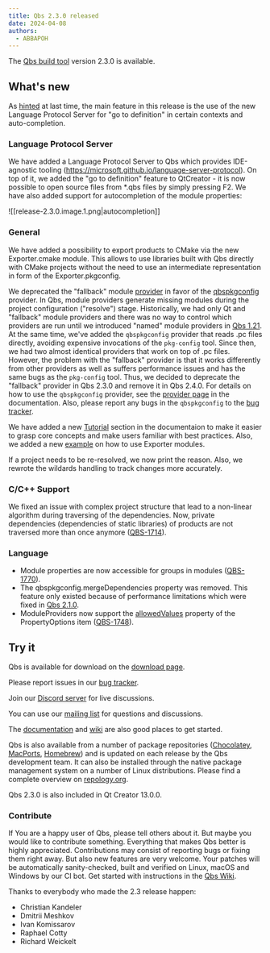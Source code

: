 ```yaml
---
title: Qbs 2.3.0 released
date: 2024-04-08
authors:
  - ABBAPOH
---
```


The [Qbs build tool](http://qbs.io) version 2.3.0 is available.

## What's new

As [hinted](./release-2.2.1.md) at last time, the main
feature in this release is the use of the new Language Protocol Server for "go to definition" in
certain contexts and auto-completion.

<!-- more -->

### Language Protocol Server

We have added a Language Protocol Server to Qbs which provides IDE-agnostic tooling
(<https://microsoft.github.io/language-server-protocol>). On top of it, we added the "go to
definition" feature to QtCreator - it is now possible to open source files from *.qbs files by
simply pressing F2. We have also added support for autocompletion of the module properties:

![[release-2.3.0.image.1.png|autocompletion]]

### General
We have added a possibility to export products to CMake via the new Exporter.cmake module. This
allows to use libraries built with Qbs directly with CMake projects without the need to use an
intermediate representation in form of the Exporter.pkgconfig.

We deprecated the "fallback" module
[provider](https://doc.qt.io/qbs/module-providers.html#how-qbs-uses-module-providers) in favor of
the [qbspkgconfig](https://doc.qt.io/qbs/qml-qbsmoduleproviders-qbspkgconfig.html) provider.
In Qbs, module providers generate missing modules during the project configuration ("resolve")
stage. Historically, we had only Qt and "fallback" module providers and there was no way to control
which providers are run until we introduced "named" module providers in
[Qbs 1.21](./release-1.21.md). At the same time, we've added the
`qbspkgconfig` provider that reads .pc files directly, avoiding expensive invocations of the
`pkg-config` tool. Since then, we had two almost identical providers that work on top of .pc files.
However, the problem with the "fallback" provider is that it works differently from other
providers as well as suffers performance issues and has the same bugs as the `pkg-config` tool.
Thus, we decided to deprecate the "fallback" provider in Qbs 2.3.0 and remove it in Qbs 2.4.0.
For details on how to use the `qbspkgconfig` provider, see the
[provider page](https://qbs.io//docs/qml-qbsmoduleproviders-qbspkgconfig/) in the documentation.
Also, please report any bugs in the `qbspkgconfig` to the
[bug tracker](https://bugreports.qt.io/browse/QBS/).

We have added a new [Tutorial](https://qbs.io//docs/tutorial/) section in the documentaion to make
it easier to grasp core concepts and make users familiar with best practices. Also, we added a
new [example](https://github.com/qbs/qbs/blob/master/examples/exporters/qbs/imports/MyLibrary.qbs)
on how to use Exporter modules.

If a project needs to be re-resolved, we now print the reason. Also, we rewrote the wildards
handling to track changes more accurately.

### C/C++ Support
We fixed an issue with complex project structure that lead to a non-linear algorithm during
traversing of the dependencies. Now, private dependencies (dependencies of static libraries) of
products are not traversed more than once anymore
([QBS-1714](https://bugreports.qt.io/browse/QBS-1714)).

### Language
* Module properties are now accessible for groups in modules
  ([QBS-1770](https://bugreports.qt.io/browse/QBS-1770)).
* The qbspkgconfig.mergeDependencies property was removed. This feature only existed because of
  performance limitations which were fixed in [Qbs 2.1.0](./release-2.1.0.md).
* ModuleProviders now support the
  [allowedValues](https://qbs.io//docs/qml-qbslanguageitems-propertyoptions/#allowedValues-prop)
  property of the PropertyOptions item ([QBS-1748](https://bugreports.qt.io/browse/QBS-1748)).

## Try it

Qbs is available for download on the
[download page](https://download.qt.io/official_releases/qbs/2.3.0/).

Please report issues in our [bug tracker](https://bugreports.qt.io/browse/QBS/).

Join our [Discord server](https://discord.gg/zhMHvC5GNa) for live discussions.

You can use our [mailing list](https://lists.qt-project.org/mailman/listinfo/qbs) for questions
and discussions.

The [documentation](https://qbs.io/docs/index.html)
and [wiki](https://wiki.qt.io/Qbs) are also good places to get started.

Qbs is also available from a number of package repositories
([Chocolatey](https://chocolatey.org/packages/qbs),
[MacPorts](https://www.macports.org/ports.php?by=name&substr=qbs),
[Homebrew](https://formulae.brew.sh/formula/qbs)) and is updated on each
release by the Qbs development team. It can also be installed through
the native package management system on a number of Linux distributions.
Please find a complete overview on
[repology.org](https://repology.org/project/qbs/versions).

Qbs 2.3.0 is also included in Qt Creator 13.0.0.

### Contribute
If You are a happy user of Qbs, please tell others about it. But maybe you would
like to contribute something. Everything that makes Qbs better is highly
appreciated. Contributions may consist of reporting bugs or fixing them right
away. But also new features are very welcome. Your patches will be automatically
sanity-checked, built and verified on Linux, macOS and Windows by our CI bot.
Get started with instructions in the [Qbs Wiki](https://wiki.qt.io/Qbs).

Thanks to everybody who made the 2.3 release happen:

* Christian Kandeler
* Dmitrii Meshkov
* Ivan Komissarov
* Raphael Cotty
* Richard Weickelt
